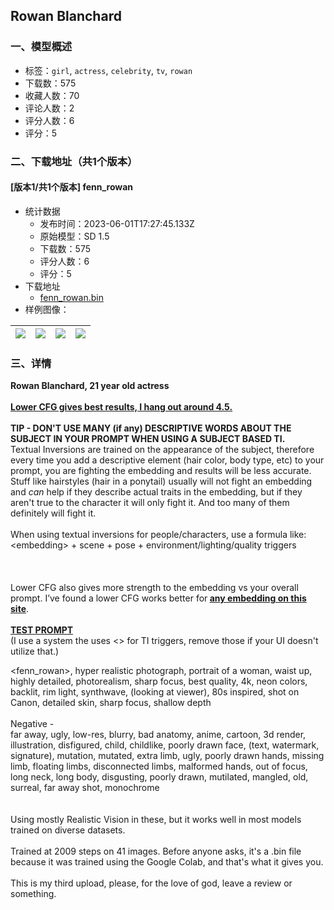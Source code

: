 ## Rowan Blanchard
### 一、模型概述

- 标签：`girl`, `actress`, `celebrity`, `tv`, `rowan`
- 下载数：575
- 收藏人数：70
- 评论人数：2
- 评分人数：6
- 评分：5

### 二、下载地址（共1个版本）

#### [版本1/共1个版本] fenn_rowan

- 统计数据
  - 发布时间：2023-06-01T17:27:45.133Z
  - 原始模型：SD 1.5
  - 下载数：575
  - 评分人数：6
  - 评分：5
- 下载地址
  - [fenn_rowan.bin](https://civitai.com/api/download/models/31568)
- 样例图像：

| <img src="https://image.civitai.com/xG1nkqKTMzGDvpLrqFT7WA/deca3ed7-ee54-46cf-d664-5116301e3b00/width=450/359401.jpeg" /> | <img src="https://image.civitai.com/xG1nkqKTMzGDvpLrqFT7WA/2ff3faf3-7ebf-4ea0-9be8-808be20eac00/width=450/359403.jpeg" /> | <img src="https://image.civitai.com/xG1nkqKTMzGDvpLrqFT7WA/705ec000-8e97-421b-2e59-32e567742400/width=450/359396.jpeg" /> | <img src="https://image.civitai.com/xG1nkqKTMzGDvpLrqFT7WA/7a60f5bf-76f4-4f48-23f9-a2c9a3312100/width=450/359400.jpeg" /> |
| ---- | ---- | ---- | ---- |


### 三、详情
<p><strong>Rowan Blanchard, 21 year old actress</strong><br /><br /><strong><u>Lower CFG gives best results, I hang out around 4.5.</u></strong><br /><br /><strong>TIP - DON'T USE MANY (if any) DESCRIPTIVE WORDS ABOUT THE SUBJECT IN YOUR PROMPT WHEN USING A SUBJECT BASED TI.</strong><br />Textual Inversions are trained on the appearance of the subject, therefore every time you add a descriptive element (hair color, body type, etc) to your prompt, you are fighting the embedding and results will be less accurate. Stuff like hairstyles (hair in a ponytail) usually will not fight an embedding and <em>can</em> help if they describe actual traits in the embedding, but if they aren't true to the character it will only fight it. And too many of them definitely will fight it.<br /><br />When using textual inversions for people/characters, use a formula like:<br />&lt;embedding&gt; + scene + pose + environment/lighting/quality triggers<br /><br /><br /><br />Lower CFG also gives more strength to the embedding vs your overall prompt. I’ve found a lower CFG works better for<strong> <u>any embedding on this site</u></strong>. <br /><br /><strong><u>TEST PROMPT</u></strong><br />(I use a system the uses &lt;&gt; for TI triggers, remove those if your UI doesn't utilize that.)</p><p>&lt;fenn_rowan&gt;, hyper realistic photograph, portrait of a woman, waist up, highly detailed, photorealism, sharp focus, best quality, 4k, neon colors, backlit, rim light, synthwave, (looking at viewer), 80s inspired, shot on Canon, detailed skin, sharp focus, shallow depth<br /><br />Negative -<br />far away, ugly, low-res, blurry, bad anatomy, anime, cartoon, 3d render, illustration, disfigured, child, childlike, poorly drawn face, (text, watermark, signature), mutation, mutated, extra limb, ugly, poorly drawn hands, missing limb, floating limbs, disconnected limbs, malformed hands, out of focus, long neck, long body, disgusting, poorly drawn, mutilated, mangled, old, surreal, far away shot, monochrome<br /><br /><br />Using mostly Realistic Vision in these, but it works well in most models trained on diverse datasets. <br /><br />Trained at 2009 steps on 41 images. Before anyone asks, it's a .bin file because it was trained using the Google Colab, and that's what it gives you.<br /><br />This is my third upload, please, for the love of god, leave a review or something.</p>